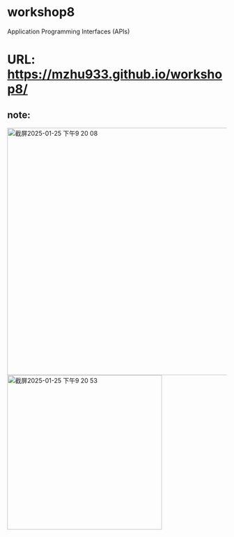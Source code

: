 # workshop8
Application Programming Interfaces (APIs)
# URL: https://mzhu933.github.io/workshop8/

## note:
<img width="568" alt="截屏2025-01-25 下午9 20 08" src="https://github.com/user-attachments/assets/cb9388c6-e095-47c1-8df0-a936cf61cd18" />

<img width="355" alt="截屏2025-01-25 下午9 20 53" src="https://github.com/user-attachments/assets/64c347a0-b327-456b-bd83-cc78963716a5" />



